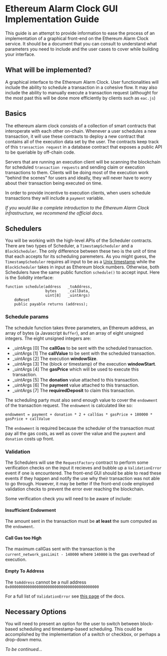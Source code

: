 # Ethereum Alarm Clock GUI Implementation Guide
This guide is an attempt to provide information to ease the process of an implementation of a graphical front-end on the Ethereum Alarm Clock service. It should be a document that you can consult to understand what parameters you need to include and the user cases to cover while building your interface.

## What will be implemented?
A graphical interface to the Ethereum Alarm Clock. User functionalities will include the ability to schedule a transaction in a cohesive flow. It may also include the ability to manually execute a transaction request (althought for the most past this will be done more efficiently by clients such as `eac.js`)

## Basics
The ethereum alarm clock consists of a collection of smart contracts that interoperate with each other on-chain. Whenever a user schedules a new transaction, it will use these contracts to deploy a new contract that contains all of the execution data set by the user. The contracts keep track of this `transaction request` in a database contract that exposes a public API to be queriable by off-chain code.

Servers that are running an execution client will be scanning the blockchain for scheduled `transaction requests` and sending claim or execution transactions to them. Clients will be doing most of the execution work "behind the scenes" for users and ideally, they will never have to worry about their transaction being executed on time.

In order to provide incentive to execution clients, when users schedule transactions they will include a `payment` variable.

_If you would like a complete introduction to the Ethereum Alarm Clock infrastructure, we recommend the official docs._

## Schedulers
You will be working with the high-level APIs of the Scheduler contracts. There are two types of Scheduler, a `TimestampScheduler` and a `BlockScheduler`. The only difference between these two is the unit of time that each accepts for its scheduling paremeters. As you might guess, the `TimestampScheduler` requires all input to be as a [Unix timestamp](https://www.unixtimestamp.com/) while the `BlockScheduler` takes in input as Ethereum block numbers. Otherwise, both Schedulers have the same public function `schedule()` to accept input. Here is the Solidity interface:

```
function schedule(address   _toAddress,
                  bytes     _callData,
                  uint[8]   _uintArgs)
    doReset
    public payable returns (address);
```

### Schedule params
The schedule function takes three parameters, an Ethereum address, an array of bytes (a Javascript `Buffer`), and an array of eight unsigned integers. The eight unsigned integers are:

* _uintArgs [0] The __callGas__ to be sent with the scheduled transaction.
* _uintArgs [1] The __callValue__ to be sent with the scheduled transaction.
* _uintArgs [2] The execution __windowSize__.
* _uintArgs [3] The (block or timestamp) of the execution __windowStart__.
* _uintArgs [4] The __gasPrice__ which will be used to execute this transaction.
* _uintArgs [5] The __donation__ value attached to this transaction.
* _uintArgs [6] The __payment__ value attached to this transaction.
* _uintArgs [7] The __requiredDeposit__ to claim this transaction.

The scheduling party must also send enough value to cover the `endowment` of the transaction request. The `endowment` is calculated like so:
```
endowment = payment + donation * 2 + callGas * gasPrice + 180000 * gasPrice + callValue
```

The `endowment` is required because the scheduler of the transaction must pay all the gas costs, as well as cover the value and the `payment` and `donation` costs up front.  

### Validation
The Schedulers will use the `RequestFactory` contract to perform some verification checks on the input it recieves and bubble up a `ValidationError` event if one is encountered. The front-end GUI should be able to read these events if they happen and notify the use why their transaction was not able to go through. However, it may be better if the front-end code employed validation checks to prevent the error ever reaching the blockchain.

Some verification check you will need to be aware of include:

#### Insufficient Endowment
The amount sent in the transaction must be __at least__ the sum computed as the `endowment`. 
#### Call Gas too High
The maximum callGas sent with the transaction is the `current_network_gasLimit - 140000` where `140000` is the gas overhead of execution.
#### Empty To Address
The `toAddress` cannot be a null address `0x0000000000000000000000000000000000000000`

For a full list of `ValidationError` see [this page](https://ethereum-alarm-clock.readthedocs.io/en/latest/request_factory.html#validation) of the docs.

## Necessary Options
You will need to present an option for the user to switch between block-based
scheduling and timestamp-based scheduling. This could be accomplished by the
implementation of a switch or checkbox, or perhaps a drop-down menu.


_To be continued..._